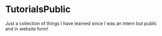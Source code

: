 # TutorialsPublic
Just a collection of things I have learned since I was an intern but public and in website form!
